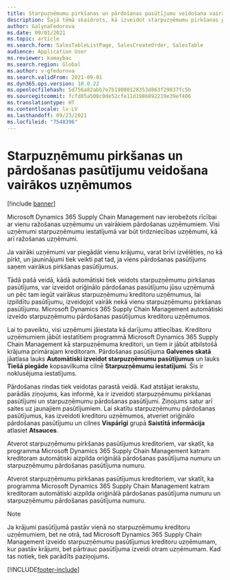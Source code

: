 ```yaml
---
title: Starpuzņēmumu pirkšanas un pārdošanas pasūtījumu veidošana vairākos uzņēmumos
description: Šajā tēmā skaidrots, kā izveidot starpuzņēmumu pirkšanas pasūtījumus vai pārdošanas pasūtījumus vairākos uzņēmumos
author: GalynaFedorova
ms.date: 09/01/2021
ms.topic: article
ms.search.form: SalesTableListPage, SalesCreateOrder, SalesTable
audience: Application User
ms.reviewer: kamaybac
ms.search.region: Global
ms.author: v-gfedorova
ms.search.validFrom: 2021-09-01
ms.dyn365.ops.version: 10.0.22
ms.openlocfilehash: 5d756a82abb7e7b19080128353d863f29837fc5b
ms.sourcegitcommit: fcfd85a508c0de52cfe11d1986892219e39ef406
ms.translationtype: HT
ms.contentlocale: lv-LV
ms.lasthandoff: 09/23/2021
ms.locfileid: "7548396"
---
```

# <a name="creating-intercompany-purchase-and-sales-orders-in-several-companies"></a>Starpuzņēmumu pirkšanas un pārdošanas pasūtījumu veidošana vairākos uzņēmumos

[!include [banner](../../includes/banner.md)]

Microsoft Dynamics 365 Supply Chain Management nav ierobežots rīcībai ar vienu ražošanas uzņēmumu un vairākiem pārdošanas uzņēmumiem. Visi uzņēmumi starpuzņēmumu iestatījumā var būt tirdzniecības uzņēmumi, kā arī ražošanas uzņēmumi.

Ja vairāki uzņēmumi var piegādāt vienu krājumu, varat brīvi izvēlēties, no kā pirkt, un jauninājumi tiek veikti pat tad, ja viens pārdošanas pasūtījums saņem vairākus pirkšanas pasūtījumus.

Tādā pašā veidā, kādā automātiski tiek veidots starpuzņēmumu pirkšanas pasūtījums, var izveidot oriģinālo pārdošanas pasūtījumu jūsu uzņēmumā un pēc tam iegūt vairākus starpuzņēmumu kreditoru uzņēmumus, lai izpildītu pasūtījumu, izveidojot vairāk nekā vienu starpuzņēmumu pirkšanas pasūtījumu. Microsoft Dynamics 365 Supply Chain Management automātiski izveido starpuzņēmumu pārdošanas pasūtījumus kreditoru uzņēmumos.

Lai to paveiktu, visi uzņēmumi jāiestata kā darījumu attiecības. Kreditoru uzņēmumiem jābūt iestatītiem programmā Microsoft Dynamics 365 Supply Chain Management kā starpuzņēmuma kreditori, un tiem ir jābūt atbilstošā krājuma primārajam kreditoram. Pārdošanas pasūtījuma **Galvenes skatā** jāatlasa lauks **Automātiski izveidot starpuzņēmumu pasūtījumus** un lauks **Tiešā piegāde** kopsavilkuma cilnē **Starpuzņēmumu iestatījumi**. Šis ir noklusējuma iestatījums.

Pārdošanas rindas tiek veidotas parastā veidā. Kad atstājat ierakstu, parādās ziņojums, kas informē, ka ir izveidoti starpuzņēmumu pirkšanas pasūtījumi un starpuzņēmumu pārdošanas pasūtījumi. Ziņojums satur arī saites uz jaunajiem pasūtījumiem. Lai skatītu starpuzņēmumu pārdošanas pasūtījumus, kas izveidoti kreditoru uzņēmumos, atveriet oriģinālo pārdošanas pasūtījumu un cilnes **Vispārīgi** grupā **Saistītā informācija** atlasiet **Atsauces**.

Atverot starpuzņēmumu pirkšanas pasūtījumus kreditoriem, var skatīt, ka programma Microsoft Dynamics 365 Supply Chain Management katram kreditoram automātiski aizpilda oriģinālā pārdošanas pasūtījuma numuru un starpuzņēmumu pārdošanas pasūtījuma numuru.

Atverot starpuzņēmumu pirkšanas pasūtījumus kreditoriem, var skatīt, ka programma Microsoft Dynamics 365 Supply Chain Management katram kreditoram automātiski aizpilda oriģinālā pārdošanas pasūtījuma numuru un starpuzņēmumu pārdošanas pasūtījuma numuru.

> [!NOTE]
> Ja krājumi pasūtījumā pastāv vienā no starpuzņēmumu kreditoru uzņēmumiem, bet ne otrā, tad Microsoft Dynamics 365 Supply Chain Management izveido starpuzņēmumu pasūtījumus kreditoru uzņēmumam, kur pastāv krājumi, bet pārtrauc pasūtījuma izveidi otram uzņēmumam. Kad tas notiek, tiek parādīts paziņojums.

[!INCLUDE[footer-include](../../includes/footer-banner.md)]
